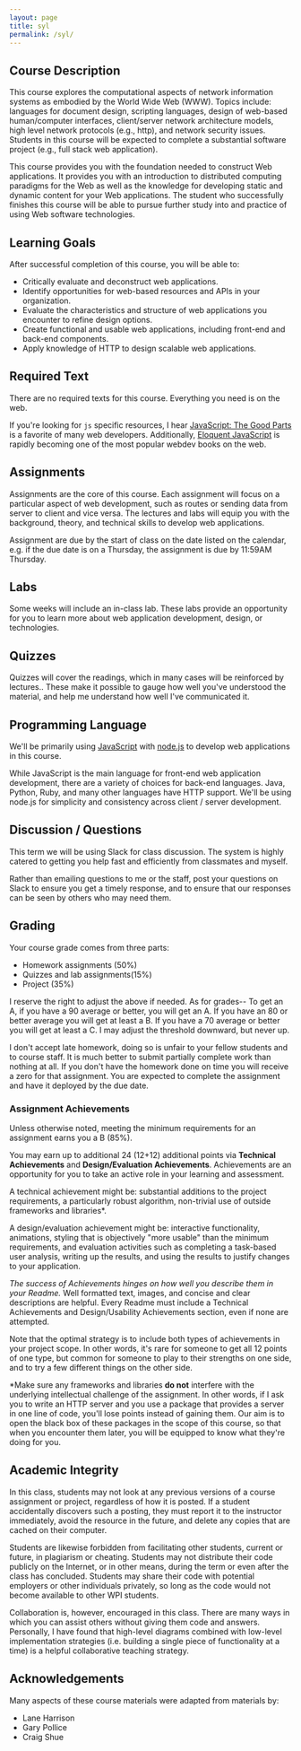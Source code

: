 ```yaml
---
layout: page
title: syl
permalink: /syl/
---
```


Course Description
---

This course explores the computational aspects of network information systems as embodied by the World Wide Web (WWW). 
Topics include: languages for document design, scripting languages, design of web-based human/computer interfaces, client/server network architecture models, high level network protocols (e.g., http), and network security issues. 
Students in this course will be expected to complete a substantial software project (e.g., full stack web application). 

This course provides you with the foundation needed to construct Web applications. 
It provides you with an introduction to distributed computing paradigms for the Web as well as the knowledge for developing static and dynamic content for your Web applications. 
The student who successfully finishes this course will be able to pursue further study into and practice of using Web software technologies.

Learning Goals
---

After successful completion of this course, you will be able to:

- Critically evaluate and deconstruct web applications.
- Identify opportunities for web-based resources and APIs in your organization.
- Evaluate the characteristics and structure of web applications you encounter to refine design options.
- Create functional and usable web applications, including front-end and back-end components.
- Apply knowledge of HTTP to design scalable web applications.

Required Text
---

There are no required texts for this course.
Everything you need is on the web.

If you're looking for `js` specific resources, I hear [JavaScript: The Good Parts](https://www.amazon.com/JavaScript-Good-Parts-Douglas-Crockford/dp/0596517742) is a favorite of many web developers.
Additionally, [Eloquent JavaScript](https://eloquentjavascript.net/) is rapidly becoming one of the most popular webdev books on the web.

Assignments
---
Assignments are the core of this course. 
Each assignment will focus on a particular aspect of web development, such as routes or sending data from server to client and vice versa. 
The lectures and labs will equip you with the background, theory, and technical skills to develop web applications.

Assignment are due by the start of class on the date listed on the calendar, e.g. if the due date is on a Thursday, the assignment is due by 11:59AM Thursday.

Labs
---
Some weeks will include an in-class lab. 
These labs provide an opportunity for you to learn more about web application development, design, or technologies.

Quizzes
---
Quizzes will cover the readings, which in many cases will be reinforced by lectures..
These make it possible to gauge how well you've understood the material, and help me understand how well I've communicated it.

Programming Language
---

We'll be primarily using [JavaScript](https://developer.mozilla.org/en-US/docs/Web/JavaScript) with [node.js](http://nodejs.org/) to develop web applications in this course.

While JavaScript is the main language for front-end web application development, there are a variety of choices for back-end languages. Java, Python, Ruby, and many other languages have HTTP support. 
We'll be using node.js for simplicity and consistency across client / server development.

Discussion / Questions
---

This term we will be using Slack for class discussion. 
The system is highly catered to getting you help fast and efficiently from classmates and myself. 

Rather than emailing questions to me or the staff, post your questions on Slack to ensure you get a timely response, and to ensure that our responses can be seen by others who may need them.

Grading
---

Your course grade comes from three parts:

- Homework assignments (50%)
- Quizzes and lab assignments(15%)
- Project (35%)

I reserve the right to adjust the above if needed. 
As for grades-- 
To get an A, if you have a 90 average or better, you will get an A. 
If you have an 80 or better average you will get at least a B. 
If you have a 70 average or better you will get at least a C. 
I may adjust the threshold downward, but never up.

I don't accept late homework, doing so is unfair to your fellow students and to course staff. 
It is much better to submit partially complete work than nothing at all.
If you don't have the homework done on time you will receive a zero for that assignment. 
You are expected to complete the assignment and have it deployed by the due date.

### Assignment Achievements

Unless otherwise noted, meeting the minimum requirements for an assignment earns you a B (85%).

You may earn up to additional 24 (12+12) additional points via __Technical Achievements__ and __Design/Evaluation Achievements__.
Achievements are an opportunity for you to take an active role in your learning and assessment.

A technical achievement might be: substantial additions to the project requirements, a particularly robust algorithm, non-trivial use of outside frameworks and libraries\*.

A design/evaluation achievement might be: interactive functionality, animations, styling that is objectively "more usable" than the minimum requirements, and evaluation activities such as completing a task-based user analysis, writing up the results, and using the results to justify changes to your application.

*The success of Achievements hinges on how well you describe them in your Readme.*
Well formatted text, images, and concise and clear descriptions are helpful.
Every Readme must include a Technical Achievements and Design/Usability Achievements section, even if none are attempted.

Note that the optimal strategy is to include both types of achievements in your project scope.
In other words, it's rare for someone to get all 12 points of one type, but common for someone to play to their strengths on one side, and to try a few different things on the other side.

\*Make sure any frameworks and libraries **do not** interfere with the underlying intellectual challenge of the assignment. In other words, if I ask you to write an HTTP server and you use a package that provides a server in one line of code, you'll lose points instead of gaining them.
Our aim is to open the black box of these packages in the scope of this course, so that when you encounter them later, you will be equipped to know what they're doing for you.



Academic Integrity
---

In this class, students may not look at any previous versions of a course assignment or project, regardless of how it is posted. 
If a student accidentally discovers such a posting, they must report it to the instructor immediately, avoid the resource in the future, and delete any copies that are cached on their computer.

Students are likewise forbidden from facilitating other students, current or future, in plagiarism or cheating. 
Students may not distribute their code publicly on the Internet, or in other means, during the term or even after the class has concluded. 
Students may share their code with potential employers or other individuals privately, so long as the code would not become available to other WPI students.

Collaboration is, however, encouraged in this class. There are many ways in which you can assist others without giving them code and answers. Personally, I have found that high-level diagrams combined with low-level implementation strategies (i.e. building a single piece of functionality at a time) is a helpful collaborative teaching strategy.

Acknowledgements
---

Many aspects of these course materials were adapted from materials by:
- Lane Harrison
- Gary Pollice
- Craig Shue

